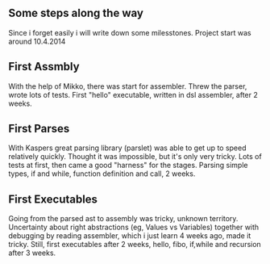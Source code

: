 Some steps along the way
-------------------------

Since i forget easily i will write down some milesstones. Project start was around 10.4.2014

First Assmbly 
-------------

With the help of Mikko, there was start for assembler. Threw the parser, wrote lots of tests. First "hello" executable, written in dsl assembler, after 2 weeks.

First Parses
------------

With Kaspers great parsing library (parslet) was able to get up to speed relatively quickly. Thought it was impossible, but it's only very tricky. Lots of tests at first, then came a good "harness" for the stages. 
Parsing simple types, if and while, function definition and call, 2 weeks.

First Executables
-----------------

Going from the parsed ast to assembly was tricky, unknown territory. Uncertainty about right abstractions (eg, Values vs Variables) together with debugging by reading assembler, which i just learn 4 weeks ago, made it tricky.
Still, first executables after 2 weeks, hello, fibo, if,while and recursion after 3 weeks.



